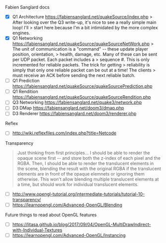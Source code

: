 
Fabien Sanglard docs
 - [x] Q1 Architecture https://fabiensanglard.net/quakeSource/index.php
       > After looking over the Q3 write-up, it's nice to see a really simple main loop! I'll
       > start here because I'm a bit intimidated by the more complex engines.
 - [x] Q1 Networking https://fabiensanglard.net/quakeSource/quakeSourceNetWork.php
       > The unit of communication is a "command" -- these update player position, orientation,
       > health, damage, etc. Many of these can be sent per UDP packet. Each packet includes a
       > sequence #. This is only incremented for reliable packets. The trick for getting
       > reliability is simply that only one reliable packet can be out at a time! The clients
       > must receive an ACK before sending the next reliable batch.
 - [ ] Q1 Prediction https://fabiensanglard.net/quakeSource/quakeSourcePrediction.php
 - [ ] Q1 Rendition https://fabiensanglard.net/quakeSource/quakeSourceRendition.php
 - [ ] Q3 Networking https://fabiensanglard.net/quake3/network.php
 - [ ] D3 DMap https://fabiensanglard.net/doom3/dmap.php
 - [ ] D3 Renderer https://fabiensanglard.net/doom3/renderer.php

Reflex
 - [ ] http://wiki.reflexfiles.com/index.php?title=Netcode

Transparency
 > Just thinking from first principles... I should be able to render the opaque scene first -- and
 > store both the z-index of each pixel and the RGBA. Then, I should be able to render the
 > translucent elements in the scene, blending the result with the original RGBA if the translucent
 > elements are in front of the opaque elemnets or ignoring them otherwise. This won't allow blending
 > multiple translucent elements at a time, but should work for individual translucent elements.
 - [ ] http://www.opengl-tutorial.org/intermediate-tutorials/tutorial-10-transparency/
 - [ ] https://learnopengl.com/Advanced-OpenGL/Blending

Future things to read about OpenGL features
 - [ ] https://litasa.github.io/blog/2017/09/04/OpenGL-MultiDrawIndirect-with-Individual-Textures
 - [ ] https://learnopengl.com/Advanced-OpenGL/Instancing
